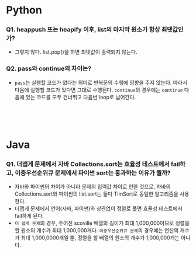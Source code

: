 # Python
### Q1. heappush 또는 heapify 이후, list의 마지막 원소가 항상 최댓값인가?
- 그렇지 않다. list.pop()을 하면 최댓값이 출력되지 않는다.

### Q2. pass와 continue의 차이는? 
- `pass`는 실행할 코드가 없다는 의미로 반복문의 수행에 영향을 주지 않는다. 따라서 다음에 실행할 코드가 있다면 그대로 수행된다. `continue`의 경우에는 `continue` 다음에 있는 코드를 모두 건너뛰고 다음번 loop로 넘어간다.

<br>
<br>
<br>

# Java

### Q1. 더맵게 문제에서 자바 Collections.sort는 효율성 테스트에서 fail하고, 이중우선순위큐 문제에서 파이썬 sort는 통과하는 이유가 뭘까?
- 자바와 파이썬의 차이가 아니라 문제의 입력값 차이로 인한 것으로, 자바의 Collections.sort와 파이썬의 list.sort는 둘다 TimSort로 동일한 알고리즘을 사용한다.
- 더맵게 문제에서 언어(자바, 파이썬)와 상관없이 정렬로 풀면 효율성 테스트에서 fail하게 된다.
- `더 맵게 문제`의 경우, 주어진 scoville 배열의 길이가 최대 1,000,000이므로 정렬을 할 원소의 개수가 최대 1,000,000개다. `이중우선순위큐 문제`의 경우에는 연산의 개수가 최대 1,000,0000개일 뿐, 정렬을 할 배열의 원소의 개수가 1,000,000개는 아니다.

